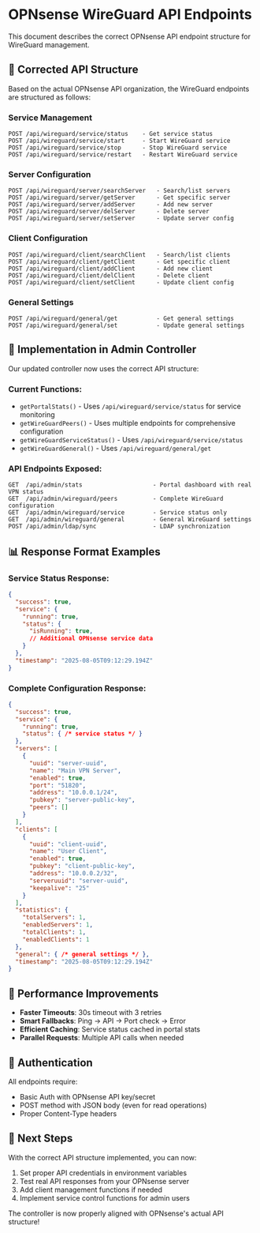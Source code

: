 # OPNsense WireGuard API Endpoints

This document describes the correct OPNsense API endpoint structure for WireGuard management.

## 🎯 **Corrected API Structure**

Based on the actual OPNsense API organization, the WireGuard endpoints are structured as follows:

### **Service Management**
```
POST /api/wireguard/service/status    - Get service status
POST /api/wireguard/service/start     - Start WireGuard service  
POST /api/wireguard/service/stop      - Stop WireGuard service
POST /api/wireguard/service/restart   - Restart WireGuard service
```

### **Server Configuration**
```
POST /api/wireguard/server/searchServer   - Search/list servers
POST /api/wireguard/server/getServer      - Get specific server
POST /api/wireguard/server/addServer      - Add new server
POST /api/wireguard/server/delServer      - Delete server
POST /api/wireguard/server/setServer      - Update server config
```

### **Client Configuration**
```
POST /api/wireguard/client/searchClient   - Search/list clients
POST /api/wireguard/client/getClient      - Get specific client
POST /api/wireguard/client/addClient      - Add new client
POST /api/wireguard/client/delClient      - Delete client
POST /api/wireguard/client/setClient      - Update client config
```

### **General Settings**
```
POST /api/wireguard/general/get           - Get general settings
POST /api/wireguard/general/set           - Update general settings
```

## 🔧 **Implementation in Admin Controller**

Our updated controller now uses the correct API structure:

### **Current Functions:**
- `getPortalStats()` - Uses `/api/wireguard/service/status` for service monitoring
- `getWireGuardPeers()` - Uses multiple endpoints for comprehensive configuration
- `getWireGuardServiceStatus()` - Uses `/api/wireguard/service/status`
- `getWireGuardGeneral()` - Uses `/api/wireguard/general/get`

### **API Endpoints Exposed:**
```
GET  /api/admin/stats                    - Portal dashboard with real VPN status
GET  /api/admin/wireguard/peers          - Complete WireGuard configuration
GET  /api/admin/wireguard/service        - Service status only
GET  /api/admin/wireguard/general        - General WireGuard settings
POST /api/admin/ldap/sync                - LDAP synchronization
```

## 📊 **Response Format Examples**

### **Service Status Response:**
```json
{
  "success": true,
  "service": {
    "running": true,
    "status": {
      "isRunning": true,
      // Additional OPNsense service data
    }
  },
  "timestamp": "2025-08-05T09:12:29.194Z"
}
```

### **Complete Configuration Response:**
```json
{
  "success": true,
  "service": {
    "running": true,
    "status": { /* service status */ }
  },
  "servers": [
    {
      "uuid": "server-uuid",
      "name": "Main VPN Server",
      "enabled": true,
      "port": "51820",
      "address": "10.0.0.1/24",
      "pubkey": "server-public-key",
      "peers": []
    }
  ],
  "clients": [
    {
      "uuid": "client-uuid", 
      "name": "User Client",
      "enabled": true,
      "pubkey": "client-public-key",
      "address": "10.0.0.2/32",
      "serveruuid": "server-uuid",
      "keepalive": "25"
    }
  ],
  "statistics": {
    "totalServers": 1,
    "enabledServers": 1,
    "totalClients": 1,
    "enabledClients": 1
  },
  "general": { /* general settings */ },
  "timestamp": "2025-08-05T09:12:29.194Z"
}
```

## 🚀 **Performance Improvements**

- **Faster Timeouts**: 30s timeout with 3 retries
- **Smart Fallbacks**: Ping → API → Port check → Error
- **Efficient Caching**: Service status cached in portal stats
- **Parallel Requests**: Multiple API calls when needed

## 🔐 **Authentication**

All endpoints require:
- Basic Auth with OPNsense API key/secret
- POST method with JSON body (even for read operations)
- Proper Content-Type headers

## 🎯 **Next Steps**

With the correct API structure implemented, you can now:
1. Set proper API credentials in environment variables
2. Test real API responses from your OPNsense server
3. Add client management functions if needed
4. Implement service control functions for admin users

The controller is now properly aligned with OPNsense's actual API structure!
